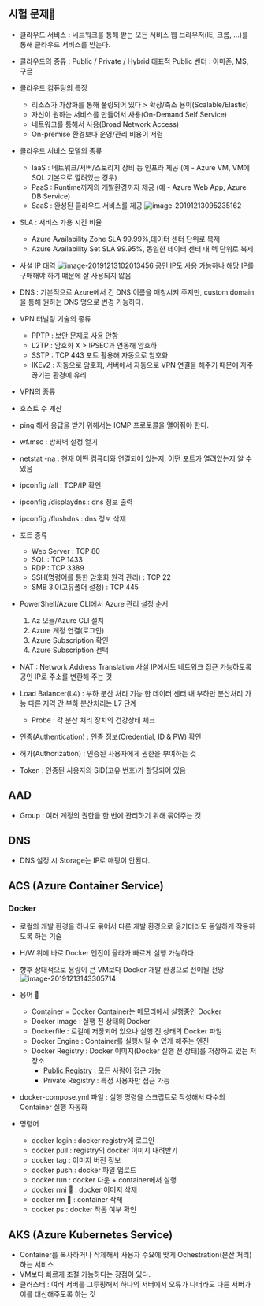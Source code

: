 ## 시험 문제:1st_place_medal:

* 클라우드 서비스 :  네트워크를 통해 받는 모든 서비스
  웹 브라우저(IE, 크롬, ...)를 통해 클라우드 서비스를 받는다.
* 클라우드의 종류 : Public / Private / Hybrid 
  대표적 Public 벤더 : 아마존, MS, 구글
* 클라우드 컴퓨팅의 특징
  * 리소스가 가상화를 통해 풀링되어 있다 > 확장/축소 용이(Scalable/Elastic)
  * 자신이 원하는 서비스를 만들어서 사용(On-Demand Self Service)
  * 네트워크를 통해서 사용(Broad Network Access)
  * On-premise 환경보다 운영/관리 비용이 저렴
* 클라우드 서비스 모델의 종류
  * IaaS : 네트워크/서버/스토리지 장비 등 인프라 제공 (예 - Azure VM, VM에 SQL 기본으로 깔려있는 경우)
  * PaaS : Runtime까지의 개발환경까지 제공 (예 - Azure Web App, Azure DB Service)
  * SaaS : 완성된 클라우드 서비스를 제공 
    ![image-20191213095235162](C:\Users\Administrator\AppData\Roaming\Typora\typora-user-images\image-20191213095235162.png)

* SLA : 서비스 가용 시간 비율
  * Azure Availability Zone
    SLA 99.99%,데이터 센터 단위로 복제
  * Azure Availability Set
    SLA 99.95%, 동일한 데이터 센터 내 렉 단위로 복제 
* 사설 IP 대역
  ![image-20191213102013456](C:\Users\Administrator\AppData\Roaming\Typora\typora-user-images\image-20191213102013456.png)
  공인 IP도 사용 가능하나 해당 IP를 구매해야 하기 떄문에 잘 사용되지 않음
* DNS : 기본적으로 Azure에서 긴 DNS 이름을 매칭시켜 주지만, custom domain을 통해 원하는 DNS 명으로 변경 가능하다.
* VPN 터널링 기술의 종류
  * PPTP : 보안 문제로 사용 안함
  *  L2TP : 암호화 X > IPSEC과 연동해 암호하
  * SSTP : TCP 443 포트 활용해 자동으로 암호화
  * IKEv2 : 자동으로 암호화, 서버에서 자동으로 VPN 연결을 해주기 때문에 자주 끊기는 환경에 유리
* VPN의 종류
* 호스트 수 계산
* ping 해서 응답을 받기 위해서는 ICMP 프로토콜을 열어줘야 한다.
* wf.msc : 방화벽 설정 열기
* netstat -na : 현재 어떤 컴퓨터와 연결되어 있는지, 어떤 포트가 열려있는지 알 수 있음
* ipconfig /all : TCP/IP 확인
* ipconfig /displaydns : dns 정보 출력
* ipconfig /flushdns : dns 정보 삭제
* 포트 종류
  * Web Server : TCP 80
  * SQL : TCP 1433
  * RDP : TCP  3389
  * SSH(명령어를 통한 암호화 원격 관리) : TCP 22
  * SMB 3.0(고유폴더 설정) : TCP 445
* PowerShell/Azure CLI에서 Azure 관리 설정 순서
  1. Az 모듈/Azure CLI 설치
  2. Azure 계정 연결(로그인)
  3. Azure Subscription 확인
  4. Azure Subscription 선택
* NAT : Network Address Translation
  사설 IP에서도 네트워크 접근 가능하도록 공인 IP로 주소를 변환해 주는 것
* Load Balancer(L4) : 부하 분산 처리 기능
  한 데이터 센터 내 부하만 분산처리 가능
  다른 지역 간 부하 분산처리는 L7 단계
  * Probe : 각 분산 처리 장치의 건강상태 체크
* 인증(Authentication) : 인증 정보(Credential, ID & PW) 확인
* 허가(Authorization) : 인증된 사용자에게 권한을 부여하는 것
* Token : 인증된 사용자의 SID(고유 번호)가 할당되어 있음



## AAD

* Group : 여러 계정의 권한을 한 번에 관리하기 위해 묶어주는 것



## DNS

* DNS 설정 시 Storage는 IP로 매핑이 안된다.



## ACS (Azure Container Service)

### Docker

* 로컬의 개발 환경을 하나도 묶어서 다른 개발 환경으로 옮기더라도 동일하게 작동하도록 하는 기술
* H/W 위에 바로 Docker 엔진이 올라가 빠르게 실행 가능하다.
* 향후 상대적으로 용량이 큰 VM보다 Docker 개발 환경으로 전이될 전망
  ![image-20191213143305714](C:\Users\Administrator\AppData\Roaming\Typora\typora-user-images\image-20191213143305714.png)
* 용어 :1st_place_medal:
  * Container = Docker
    Container는 메모리에서 실행중인 Docker
  * Docker Image : 실행 전 상태의 Docker
  * Dockerfile : 로컬에 저장되어 있으나 실행 전 상태의 Docker 파일
  * Docker Engine : Container를 실행시킬 수 있게 해주는 엔진
  * Docker Registry : Docker 이미지(Docker 실행 전 상태)를 저장하고 있는 저장소
    * [Public Registry](https://hub.docker.com/) : 모든 사람이 접근 가능 
    * Private Registry : 특정 사용자만 접근 가능

* docker-compose.yml 파일 : 실행 명령을 스크립트로 작성해서 다수의 Container 실행 자동화
* 명령어
  * docker login : docker registry에 로그인
  * docker pull : registry의 docker 이미지 내려받기
  * docker tag : 이미지 버전 정보
  * docker push : docker 파일 업로드
  * docker run : docker 다운 + container에서 실행
  * docker rmi :2nd_place_medal: : docker 이미지 삭제
  * docker rm :2nd_place_medal: : container 삭제
  * docker ps : docker 작동 여부 확인



## AKS (Azure Kubernetes Service)

* Container를 복사하거나 삭제해서 사용자 수요에 맞게 Ochestration(분산 처리) 하는 서비스
* VM보다 빠르게 조절 가능하다는 장점이 있다.
* 클러스터 : 여러 서버를 그루핑해서 하나의 서버에서 오류가 나더라도 다른 서버가 이를 대신해주도록 하는 것